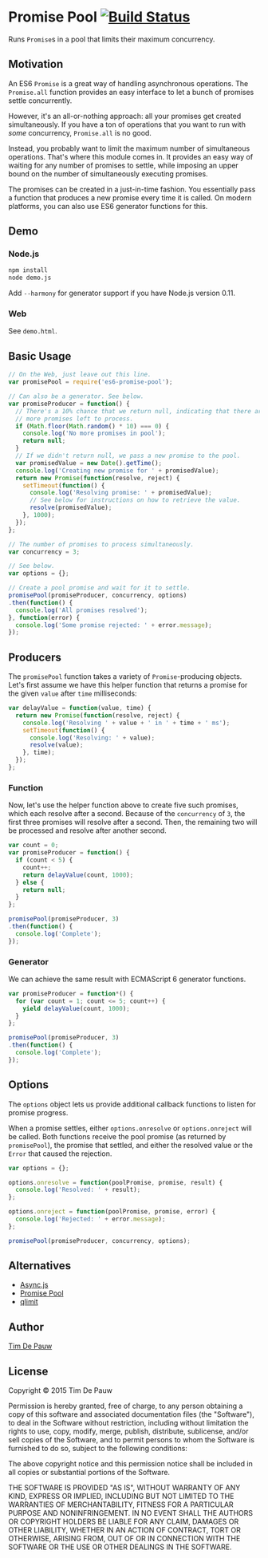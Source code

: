 # Promise Pool [![Build Status](https://travis-ci.org/timdp/es6-promise-pool.svg?branch=master)](https://travis-ci.org/timdp/es6-promise-pool)

Runs `Promise`s in a pool that limits their maximum concurrency.

## Motivation

An ES6 `Promise` is a great way of handling asynchronous operations. The
`Promise.all` function provides an easy interface to let a bunch of promises
settle concurrently.

However, it's an all-or-nothing approach: all your promises get created
simultaneously. If you have a ton of operations that you want to run with _some_
concurrency, `Promise.all` is no good.

Instead, you probably want to limit the maximum number of simultaneous
operations. That's where this module comes in. It provides an easy way of
waiting for any number of promises to settle, while imposing an upper bound on
the number of simultaneously executing promises.

The promises can be created in a just-in-time fashion. You essentially pass a
function that produces a new promise every time it is called. On modern
platforms, you can also use ES6 generator functions for this.

## Demo

### Node.js

```bash
npm install
node demo.js
```

Add `--harmony` for generator support if you have Node.js version 0.11.

### Web

See `demo.html`.

## Basic Usage

```js
// On the Web, just leave out this line.
var promisePool = require('es6-promise-pool');

// Can also be a generator. See below.
var promiseProducer = function() {
  // There's a 10% chance that we return null, indicating that there are no
  // more promises left to process.
  if (Math.floor(Math.random() * 10) === 0) {
    console.log('No more promises in pool');
    return null;
  }
  // If we didn't return null, we pass a new promise to the pool.
  var promisedValue = new Date().getTime();
  console.log('Creating new promise for ' + promisedValue);
  return new Promise(function(resolve, reject) {
    setTimeout(function() {
      console.log('Resolving promise: ' + promisedValue);
      // See below for instructions on how to retrieve the value.
      resolve(promisedValue);
    }, 1000);
  });
};

// The number of promises to process simultaneously.
var concurrency = 3;

// See below.
var options = {};

// Create a pool promise and wait for it to settle.
promisePool(promiseProducer, concurrency, options)
.then(function() {
  console.log('All promises resolved');
}, function(error) {
  console.log('Some promise rejected: ' + error.message);
});
```

## Producers

The `promisePool` function takes a variety of `Promise`-producing objects. Let's
first assume we have this helper function that returns a promise for the given
`value` after `time` milliseconds:

```js
var delayValue = function(value, time) {
  return new Promise(function(resolve, reject) {
    console.log('Resolving ' + value + ' in ' + time + ' ms');
    setTimeout(function() {
      console.log('Resolving: ' + value);
      resolve(value);
    }, time);
  });
};
```

### Function

Now, let's use the helper function above to create five such promises, which
each resolve after a second. Because of the `concurrency` of `3`, the first
three promises will resolve after a second. Then, the remaining two will be
processed and resolve after another second.

```js
var count = 0;
var promiseProducer = function() {
  if (count < 5) {
    count++;
    return delayValue(count, 1000);
  } else {
    return null;
  }
};

promisePool(promiseProducer, 3)
.then(function() {
  console.log('Complete');
});
```

### Generator

We can achieve the same result with ECMAScript 6 generator functions.

```js
var promiseProducer = function*() {
  for (var count = 1; count <= 5; count++) {
    yield delayValue(count, 1000);
  }
};

promisePool(promiseProducer, 3)
.then(function() {
  console.log('Complete');
});
```

## Options

The `options` object lets us provide additional callback functions to listen for
promise progress.

When a promise settles, either `options.onresolve` or `options.onreject` will be
called. Both functions receive the pool promise (as returned by `promisePool`),
the promise that settled, and either the resolved value or the `Error` that
caused the rejection.

```js
var options = {};

options.onresolve = function(poolPromise, promise, result) {
  console.log('Resolved: ' + result);
};

options.onreject = function(poolPromise, promise, error) {
  console.log('Rejected: ' + error.message);
};

promisePool(promiseProducer, concurrency, options);
```

## Alternatives

- [Async.js](https://github.com/caolan/async)
- [Promise Pool](https://github.com/vilic/promise-pool)
- [qlimit](https://www.npmjs.com/package/qlimit)

## Author

[Tim De Pauw](https://tmdpw.eu/)

## License

Copyright &copy; 2015 Tim De Pauw

Permission is hereby granted, free of charge, to any person obtaining a copy
of this software and associated documentation files (the "Software"), to deal
in the Software without restriction, including without limitation the rights
to use, copy, modify, merge, publish, distribute, sublicense, and/or sell
copies of the Software, and to permit persons to whom the Software is
furnished to do so, subject to the following conditions:

The above copyright notice and this permission notice shall be included in all
copies or substantial portions of the Software.

THE SOFTWARE IS PROVIDED "AS IS", WITHOUT WARRANTY OF ANY KIND, EXPRESS OR
IMPLIED, INCLUDING BUT NOT LIMITED TO THE WARRANTIES OF MERCHANTABILITY,
FITNESS FOR A PARTICULAR PURPOSE AND NONINFRINGEMENT. IN NO EVENT SHALL THE
AUTHORS OR COPYRIGHT HOLDERS BE LIABLE FOR ANY CLAIM, DAMAGES OR OTHER
LIABILITY, WHETHER IN AN ACTION OF CONTRACT, TORT OR OTHERWISE, ARISING FROM,
OUT OF OR IN CONNECTION WITH THE SOFTWARE OR THE USE OR OTHER DEALINGS IN THE
SOFTWARE.
